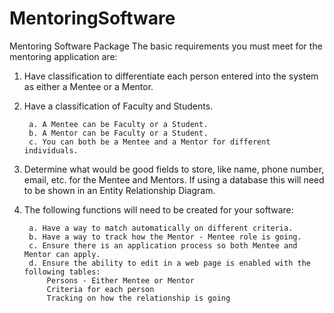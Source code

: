 # MentoringSoftware
Mentoring Software Package
The basic requirements you must meet for the mentoring application are:
1. Have classification to differentiate each person entered into the system as either a Mentee or a Mentor.
2. Have a classification of Faculty and Students.

    	a. A Mentee can be Faculty or a Student.
    	b. A Mentor can be Faculty or a Student.
    	c. You can both be a Mentee and a Mentor for different individuals.

3. Determine what would be good fields to store, like name, phone number, email, etc. for the Mentee and Mentors. If using a database this will need to be shown in an Entity Relationship Diagram.
4. The following functions will need to be created for your software:

        a. Have a way to match automatically on different criteria.
        b. Have a way to track how the Mentor - Mentee role is going.
        c. Ensure there is an application process so both Mentee and Mentor can apply.
        d. Ensure the ability to edit in a web page is enabled with the following tables:
            Persons - Either Mentee or Mentor
            Criteria for each person
            Tracking on how the relationship is going
